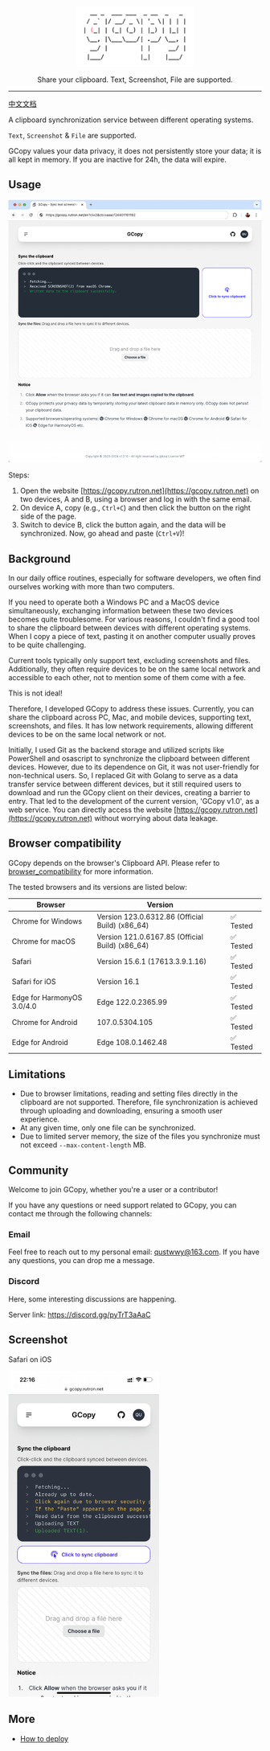 <p align="center">
  <img alt="GCopy Logo" src="docs/gcopy.png" height="120" />
  <p align="center">Share your clipboard. Text, Screenshot, File are supported.</p>
</p>

---

[中文文档](docs/zh-CN/README.md)

A clipboard synchronization service between different operating systems.

`Text`, `Screenshot` & `File` are supported.

GCopy values your data privacy, it does not persistently store your data; it is all kept in memory. If you are inactive for 24h, the data will expire.

## Usage

![screanshot on chrome](docs/screenshot-chrome.png)

Steps:

1. Open the website [https://gcopy.rutron.net](https://gcopy.rutron.net) on two devices, A and B, using a browser and log in with the same email.
2. On device A, copy (e.g., `Ctrl+C`) and then click the button on the right side of the page.
3. Switch to device B, click the button again, and the data will be synchronized. Now, go ahead and paste (`Ctrl+V`)!

## Background

In our daily office routines, especially for software developers, we often find ourselves working with more than two computers.

If you need to operate both a Windows PC and a MacOS device simultaneously, exchanging information between these two devices becomes quite troublesome. For various reasons, I couldn't find a good tool to share the clipboard between devices with different operating systems. When I copy a piece of text, pasting it on another computer usually proves to be quite challenging.

Current tools typically only support text, excluding screenshots and files. Additionally, they often require devices to be on the same local network and accessible to each other, not to mention some of them come with a fee.

This is not ideal!

Therefore, I developed GCopy to address these issues. Currently, you can share the clipboard across PC, Mac, and mobile devices, supporting text, screenshots, and files. It has low network requirements, allowing different devices to be on the same local network or not.

Initially, I used Git as the backend storage and utilized scripts like PowerShell and osascript to synchronize the clipboard between different devices. However, due to its dependence on Git, it was not user-friendly for non-technical users. So, I replaced Git with Golang to serve as a data transfer service between different devices, but it still required users to download and run the GCopy client on their devices, creating a barrier to entry. That led to the development of the current version, 'GCopy v1.0', as a web service. You can directly access the website [https://gcopy.rutron.net](https://gcopy.rutron.net) without worrying about data leakage.

## Browser compatibility

GCopy depends on the browser's Clipboard API. Please refer to [browser_compatibility](https://developer.mozilla.org/en-US/docs/Web/API/Clipboard#browser_compatibility) for more information.

The tested browsers and its versions are listed below:

|Browser|Version||
|-|-|-|
|Chrome for Windows|Version 123.0.6312.86 (Official Build) (x86_64)|✅ Tested|
|Chrome for macOS|Version 121.0.6167.85 (Official Build) (x86_64)|✅ Tested|
|Safari|Version 15.6.1 (17613.3.9.1.16)|✅ Tested|
|Safari for iOS|Version 16.1|✅ Tested|
|Edge for HarmonyOS 3.0/4.0|Edge 122.0.2365.99|✅ Tested|
|Chrome for Android|107.0.5304.105|✅ Tested|
|Edge for Android|Edge 108.0.1462.48|✅ Tested|

## Limitations

- Due to browser limitations, reading and setting files directly in the clipboard are not supported. Therefore, file synchronization is achieved through uploading and downloading, ensuring a smooth user experience.
- At any given time, only one file can be synchronized.
- Due to limited server memory, the size of the files you synchronize must not exceed `--max-content-length` MB.

## Community

Welcome to join GCopy, whether you're a user or a contributor!

If you have any questions or need support related to GCopy, you can contact me through the following channels:

### Email

Feel free to reach out to my personal email: qustwwy@163.com. If you have any questions, you can drop me a message.

### Discord

Here, some interesting discussions are happening.

Server link: https://discord.gg/pyTrT3aAaC

## Screenshot

Safari on iOS

<img width="300" alt="screenshot on ios safari" src="docs/screenshot-ios-safari.png">

## More

- [How to deploy](/docs/how-to-deploy.md)